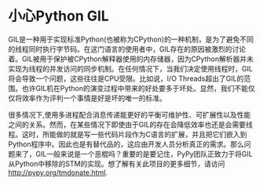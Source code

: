 # 小心Python GIL

GIL是一种用于实现标准Python(也被称为CPython)的一种机制，是为了避免不同的线程同时执行字节码。在这门语言的使用者中，GIL存在的原因被激烈的讨论着。GIL被用于保护被CPython解释器使用的内存储器，因为CPython解析器并未实现为线程的并发访问的同步机制。在任何情况下，当我们决定使用线程时，GIL将会导致一个问题，这些往往是CPU受限。比如说，I/O Threads超出了GIL的范围。也许GIL机在Python的演变过程中带来的好处要多于坏处。显然，我们不能仅仅将效率作为评判一个事情是好是坏的唯一的标准。

很多情况下,使用多进程配合消息传递能更好的平衡可维护性、可扩展性以及性能之间的关系。然而，在某些情况下即使由于GIL的存在会降低效率也还是会需要线程。这时，所能做的就是写一些代码片段作为C语言的扩展，并且把它们嵌入到Python程序中。因此也是有替代品的，这应由开发人员分析真正的需求。那么问题来了，GIL一般来说是一个恶棍吗？重要的是要记住，PyPy团队正致力于将GIL从Python中移除的STM的实现。想了解有关此项目的更多细节，请访问<http://pypy.org/tmdonate.html>.
